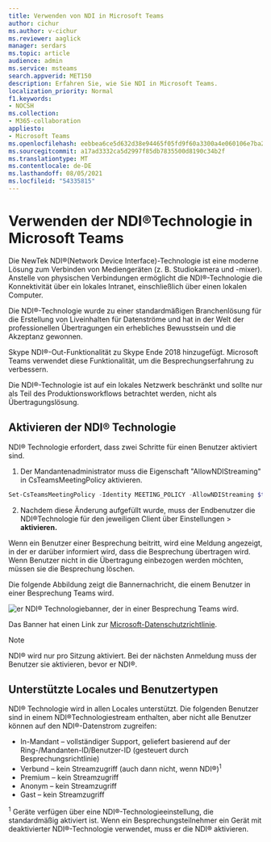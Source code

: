 ```yaml
---
title: Verwenden von NDI in Microsoft Teams
author: cichur
ms.author: v-cichur
ms.reviewer: aaglick
manager: serdars
ms.topic: article
audience: admin
ms.service: msteams
search.appverid: MET150
description: Erfahren Sie, wie Sie NDI in Microsoft Teams.
localization_priority: Normal
f1.keywords:
- NOCSH
ms.collection:
- M365-collaboration
appliesto:
- Microsoft Teams
ms.openlocfilehash: eebbea6ce5d632d38e94465f05fd9f60a3300a4e060106e7ba2f6218433c5e8b
ms.sourcegitcommit: a17ad3332ca5d2997f85db7835500d8190c34b2f
ms.translationtype: MT
ms.contentlocale: de-DE
ms.lasthandoff: 08/05/2021
ms.locfileid: "54335815"
---
```

# <a name="use-ndi-technology-in-microsoft-teams"></a>Verwenden der NDI®Technologie in Microsoft Teams

 Die NewTek NDI®(Network Device Interface)-Technologie ist eine moderne Lösung zum Verbinden von Mediengeräten (z. B. Studiokamera und -mixer). Anstelle von physischen Verbindungen ermöglicht die NDI®-Technologie die Konnektivität über ein lokales Intranet, einschließlich über einen lokalen Computer.

Die NDI®-Technologie wurde zu einer standardmäßigen Branchenlösung für die Erstellung von Liveinhalten für Datenströme und hat in der Welt der professionellen Übertragungen ein erhebliches Bewusstsein und die Akzeptanz gewonnen.

Skype NDI®-Out-Funktionalität zu Skype Ende 2018 hinzugefügt. Microsoft Teams verwendet diese Funktionalität, um die Besprechungserfahrung zu verbessern.

Die NDI®-Technologie ist auf ein lokales Netzwerk beschränkt und sollte nur als Teil des Produktionsworkflows betrachtet werden, nicht als Übertragungslösung.

## <a name="turn-on-ndi-technology"></a>Aktivieren der NDI® Technologie

NDI® Technologie erfordert, dass zwei Schritte für einen Benutzer aktiviert sind.

1. Der Mandantenadministrator muss die Eigenschaft "AllowNDIStreaming" in CsTeamsMeetingPolicy aktivieren.

```PowerShell
Set-CsTeamsMeetingPolicy -Identity MEETING_POLICY -AllowNDIStreaming $true
```

2. Nachdem diese Änderung aufgefüllt wurde, muss der Endbenutzer die NDI®Technologie für den jeweiligen Client über Einstellungen  >  **aktivieren.**

Wenn ein Benutzer einer Besprechung beitritt, wird eine Meldung angezeigt, in der er darüber informiert wird, dass die Besprechung übertragen wird. Wenn Benutzer nicht in die Übertragung einbezogen werden möchten, müssen sie die Besprechung löschen.

Die folgende Abbildung zeigt die Bannernachricht, die einem Benutzer in einer Besprechung Teams wird.

![er NDI® Technologiebanner, der in einer Besprechung Teams wird.](media/NDI-disclosure.png)

Das Banner hat einen Link zur [Microsoft-Datenschutzrichtlinie](https://aka.ms/teamsprivacy).

> [!NOTE]
> NDI® wird nur pro Sitzung aktiviert. Bei der nächsten Anmeldung muss der Benutzer sie aktivieren, bevor er NDI®.

## <a name="supported-locales-and-user-types"></a>Unterstützte Locales und Benutzertypen

NDI® Technologie wird in allen Locales unterstützt. Die folgenden Benutzer sind in einem NDI®Technologiestream enthalten, aber nicht alle Benutzer können auf den NDI®-Datenstrom zugreifen:

- In-Mandant – vollständiger Support, geliefert basierend auf der Ring-/Mandanten-ID/Benutzer-ID (gesteuert durch Besprechungsrichtlinie)
- Verbund – kein Streamzugriff (auch dann nicht, wenn NDI®)<sup>1</sup>
- Premium – kein Streamzugriff
- Anonym – kein Streamzugriff
- Gast – kein Streamzugriff  

<sup>1</sup> Geräte verfügen über eine NDI®-Technologieeinstellung, die standardmäßig aktiviert ist. Wenn ein Besprechungsteilnehmer ein Gerät mit deaktivierter NDI®-Technologie verwendet, muss er die NDI® aktivieren.
